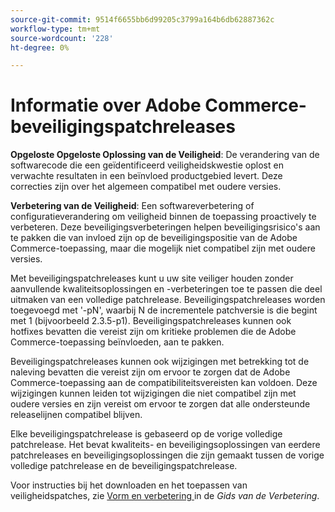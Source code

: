 ```yaml
---
source-git-commit: 9514f6655bb6d99205c3799a164b6db62887362c
workflow-type: tm+mt
source-wordcount: '228'
ht-degree: 0%

---
```

# Informatie over Adobe Commerce-beveiligingspatchreleases

**Opgeloste Opgeloste Oplossing van de Veiligheid**: De verandering van de softwarecode die een geïdentificeerd veiligheidskwestie oplost en verwachte resultaten in een beïnvloed productgebied levert. Deze correcties zijn over het algemeen compatibel met oudere versies.

**Verbetering van de Veiligheid**: Een softwareverbetering of configuratieverandering om veiligheid binnen de toepassing proactively te verbeteren. Deze beveiligingsverbeteringen helpen beveiligingsrisico&#39;s aan te pakken die van invloed zijn op de beveiligingspositie van de Adobe Commerce-toepassing, maar die mogelijk niet compatibel zijn met oudere versies.

Met beveiligingspatchreleases kunt u uw site veiliger houden zonder aanvullende kwaliteitsoplossingen en -verbeteringen toe te passen die deel uitmaken van een volledige patchrelease. Beveiligingspatchreleases worden toegevoegd met &#39;-pN&#39;, waarbij N de incrementele patchversie is die begint met 1 (bijvoorbeeld 2.3.5-p1). Beveiligingspatchreleases kunnen ook hotfixes bevatten die vereist zijn om kritieke problemen die de Adobe Commerce-toepassing beïnvloeden, aan te pakken.

Beveiligingspatchreleases kunnen ook wijzigingen met betrekking tot de naleving bevatten die vereist zijn om ervoor te zorgen dat de Adobe Commerce-toepassing aan de compatibiliteitsvereisten kan voldoen. Deze wijzigingen kunnen leiden tot wijzigingen die niet compatibel zijn met oudere versies en zijn vereist om ervoor te zorgen dat alle ondersteunde releaselijnen compatibel blijven.

Elke beveiligingspatchrelease is gebaseerd op de vorige volledige patchrelease. Het bevat kwaliteits- en beveiligingsoplossingen van eerdere patchreleases en beveiligingsoplossingen die zijn gemaakt tussen de vorige volledige patchrelease en de beveiligingspatchrelease.

Voor instructies bij het downloaden en het toepassen van veiligheidspatches, zie [ Vorm en verbetering ](../../installation/composer.md#example---security-patch) in de _Gids van de Verbetering_.
